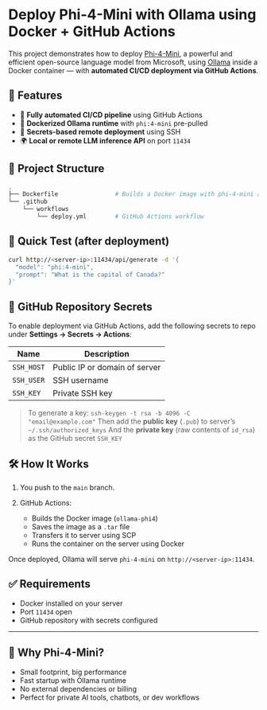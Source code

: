 
# Deploy Phi-4-Mini with Ollama using Docker + GitHub Actions

This project demonstrates how to deploy [Phi-4-Mini](https://huggingface.co/microsoft/Phi-4-mini), a powerful and efficient open-source language model from Microsoft, using [Ollama](https://ollama.com) inside a Docker container — with **automated CI/CD deployment via GitHub Actions**.


## 🚀 Features

- 🔁 **Fully automated CI/CD pipeline** using GitHub Actions
- 🐳 **Dockerized Ollama runtime** with `phi:4-mini` pre-pulled
- 🔐 **Secrets-based remote deployment** using SSH
- 🌍 **Local or remote LLM inference API** on port `11434`


## 📁 Project Structure

```bash
.
├── Dockerfile                # Builds a Docker image with phi-4-mini and Ollama
└── .github
    └── workflows
        └── deploy.yml        # GitHub Actions workflow
````


## 🧪 Quick Test (after deployment)

```bash
curl http://<server-ip>:11434/api/generate -d '{
  "model": "phi:4-mini",
  "prompt": "What is the capital of Canada?"
}'
```

## 🔐 GitHub Repository Secrets

To enable deployment via GitHub Actions, add the following secrets to repo under **Settings → Secrets → Actions**:

| Name       | Description                          |
| ---------- | ------------------------------------ |
| `SSH_HOST` | Public IP or domain of server   |
| `SSH_USER` | SSH username       |
| `SSH_KEY`  | Private SSH key  |

> To generate a key:
> `ssh-keygen -t rsa -b 4096 -C "email@example.com"`
> Then add the **public key** (`.pub`) to server’s `~/.ssh/authorized_keys`
> And the **private key** (raw contents of `id_rsa`) as the GitHub secret `SSH_KEY`


## 🛠️ How It Works

1. You push to the `main` branch.
2. GitHub Actions:

   * Builds the Docker image (`ollama-phi4`)
   * Saves the image as a `.tar` file
   * Transfers it to server using SCP
   * Runs the container on the server using Docker

Once deployed, Ollama will serve `phi-4-mini` on `http://<server-ip>:11434`.


## ✅ Requirements

* Docker installed on your server
* Port `11434` open
* GitHub repository with secrets configured

---

## 📌 Why Phi-4-Mini?

* Small footprint, big performance
* Fast startup with Ollama runtime
* No external dependencies or billing
* Perfect for private AI tools, chatbots, or dev workflows
